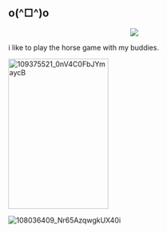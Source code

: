 ## o(^□^)o

<p align="center">
  <a href="https://github.com/kittinan/spotify-github-profile">
    <img src="https://spotify-github-profile.kittinanx.com/api/view?uid=giprgu5mfd2f6ith6dk0vdsqz&cover_image=true&theme=default&show_offline=false&background_color=121212&interchange=false&profanity=false&bar_color=c301c6&bar_color_cover=false">
  </a>
</p>
<p>i like to play the horse game with my buddies.</p>
<img width="200" height="300" alt="109375521_0nV4C0FbJYmaycB" src="https://github.com/user-attachments/assets/907ecacd-fc64-48b3-a1f7-3f7d5c4e3625"/>

![108036409_Nr65AzqwgkUX40i](https://github.com/user-attachments/assets/75eab0a9-7bbb-4e54-9449-c33ada09c308)
